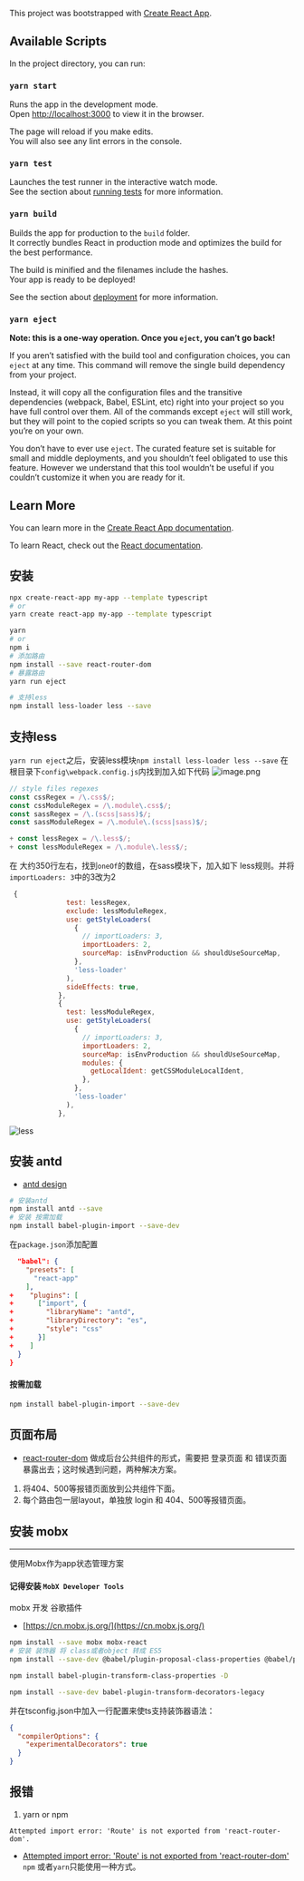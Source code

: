 This project was bootstrapped with [Create React App](https://github.com/facebook/create-react-app).

## Available Scripts

In the project directory, you can run:

### `yarn start`

Runs the app in the development mode.<br />
Open [http://localhost:3000](http://localhost:3000) to view it in the browser.

The page will reload if you make edits.<br />
You will also see any lint errors in the console.

### `yarn test`

Launches the test runner in the interactive watch mode.<br />
See the section about [running tests](https://facebook.github.io/create-react-app/docs/running-tests) for more information.

### `yarn build`

Builds the app for production to the `build` folder.<br />
It correctly bundles React in production mode and optimizes the build for the best performance.

The build is minified and the filenames include the hashes.<br />
Your app is ready to be deployed!

See the section about [deployment](https://facebook.github.io/create-react-app/docs/deployment) for more information.

### `yarn eject`

**Note: this is a one-way operation. Once you `eject`, you can’t go back!**

If you aren’t satisfied with the build tool and configuration choices, you can `eject` at any time. This command will remove the single build dependency from your project.

Instead, it will copy all the configuration files and the transitive dependencies (webpack, Babel, ESLint, etc) right into your project so you have full control over them. All of the commands except `eject` will still work, but they will point to the copied scripts so you can tweak them. At this point you’re on your own.

You don’t have to ever use `eject`. The curated feature set is suitable for small and middle deployments, and you shouldn’t feel obligated to use this feature. However we understand that this tool wouldn’t be useful if you couldn’t customize it when you are ready for it.

## Learn More

You can learn more in the [Create React App documentation](https://facebook.github.io/create-react-app/docs/getting-started).

To learn React, check out the [React documentation](https://reactjs.org/).

## 安装

```bash
npx create-react-app my-app --template typescript
# or
yarn create react-app my-app --template typescript

yarn
# or
npm i
# 添加路由
npm install --save react-router-dom
# 暴露路由
yarn run eject

# 支持less
npm install less-loader less --save
```
## 支持less
`yarn run eject`之后，安装less模块`npm install less-loader less --save`
在根目录下`config\webpack.config.js`内找到加入如下代码
![image.png](https://i.loli.net/2020/03/05/CayIKAHfeWrXLtN.png)
```js
// style files regexes
const cssRegex = /\.css$/;
const cssModuleRegex = /\.module\.css$/;
const sassRegex = /\.(scss|sass)$/;
const sassModuleRegex = /\.module\.(scss|sass)$/;

+ const lessRegex = /\.less$/;
+ const lessModuleRegex = /\.module\.less$/;
```
在 大约350行左右，找到`oneOf`的数组，在sass模块下，加入如下 less规则。并将`importLoaders: 3`中的3改为2

```js
 {
              test: lessRegex,
              exclude: lessModuleRegex,
              use: getStyleLoaders(
                {
                  // importLoaders: 3,
                  importLoaders: 2,
                  sourceMap: isEnvProduction && shouldUseSourceMap,
                },
                'less-loader'
              ),
              sideEffects: true,
            },
            {
              test: lessModuleRegex,
              use: getStyleLoaders(
                {
                  // importLoaders: 3,
                  importLoaders: 2,
                  sourceMap: isEnvProduction && shouldUseSourceMap,
                  modules: {
                    getLocalIdent: getCSSModuleLocalIdent,
                  },
                },
                'less-loader'
              ),
            },
```
![less](https://i.loli.net/2020/03/05/RSLznh92xbQGsqk.png)

## 安装 antd
- [antd design](https://ant.design/docs/react/introduce-cn)
```bash
# 安装antd
npm install antd --save
# 安装 按需加载 
npm install babel-plugin-import --save-dev
```
在`package.json`添加配置
```json
  "babel": {
    "presets": [
      "react-app"
    ],
+    "plugins": [
+      ["import", {
+        "libraryName": "antd",
+        "libraryDirectory": "es",
+        "style": "css" 
+      }]
+    ]
  }
}
```
#### 按需加载
```bash
npm install babel-plugin-import --save-dev
```
## 页面布局
- [react-router-dom](https://reacttraining.com/react-router/core/guides/quick-start)
做成后台公共组件的形式，需要把 登录页面 和 错误页面暴露出去；这时候遇到问题，两种解决方案。
1. 将404、500等报错页面放到公共组件下面。
2. 每个路由包一层layout，单独放 login 和 404、500等报错页面。
## 安装 mobx
-----------
使用Mobx作为app状态管理方案
#### 记得安装 `MobX Developer Tools`
mobx 开发 谷歌插件
- [https://cn.mobx.js.org/](https://cn.mobx.js.org/)
```bash
npm install --save mobx mobx-react
# 安装 装饰器 将 class或者object 转成 ES5
npm install --save-dev @babel/plugin-proposal-class-properties @babel/plugin-proposal-decorators

npm install babel-plugin-transform-class-properties -D

npm install --save-dev babel-plugin-transform-decorators-legacy

```
并在tsconfig.json中加入一行配置来使ts支持装饰器语法：
```json
{
  "compilerOptions": {
    "experimentalDecorators": true
  }
}
```
## 报错
1. yarn or npm
```
Attempted import error: 'Route' is not exported from 'react-router-dom'.

```
- [Attempted import error: 'Route' is not exported from 'react-router-dom'](https://stackoverflow.com/questions/55331898/how-to-fix-error-attempted-import-error-route-is-not-exported-from-react-ro)
 `npm` 或者`yarn`只能使用一种方式。
